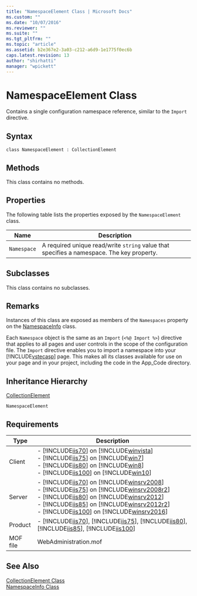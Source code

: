 ```yaml
---
title: "NamespaceElement Class | Microsoft Docs"
ms.custom: ""
ms.date: "10/07/2016"
ms.reviewer: ""
ms.suite: ""
ms.tgt_pltfrm: ""
ms.topic: "article"
ms.assetid: b2e367e2-3a03-c212-a6d9-1e1775f0ec6b
caps.latest.revision: 13
author: "shirhatti"
manager: "wpickett"
---
```

# NamespaceElement Class
Contains a single configuration namespace reference, similar to the `Import` directive.  
  
## Syntax  
  
```vbs  
class NamespaceElement : CollectionElement  
```  
  
## Methods  
 This class contains no methods.  
  
## Properties  
 The following table lists the properties exposed by the `NamespaceElement` class.  
  
|Name|Description|  
|----------|-----------------|  
|`Namespace`|A required unique read/write `string` value that specifies a namespace. The key property.|  
  
## Subclasses  
 This class contains no subclasses.  
  
## Remarks  
 Instances of this class are exposed as members of the `Namespaces` property on the [NamespaceInfo](../../reference/admin/namespaceinfo-class.md) class.  
  
 Each `Namespace` object is the same as an `Import` (`<%@ Import %>`) directive that applies to all pages and user controls in the scope of the configuration file. The `Import` directive enables you to import a namespace into your [!INCLUDE[vstecasp](../../reference/includes/vstecasp-md.md)] page. This makes all its classes available for use on your page and in your project, including the code in the App_Code directory.  
  
## Inheritance Hierarchy  
 [CollectionElement](../../reference/admin/collectionelement-class.md)  
  
 `NamespaceElement`  
  
## Requirements  
  
|Type|Description|  
|----------|-----------------|  
|Client|-   [!INCLUDE[iis70](../../reference/admin/includes/iis70-md.md)] on [!INCLUDE[winvista](../../reference/admin/includes/winvista-md.md)]<br />-   [!INCLUDE[iis75](../../reference/admin/includes/iis75-md.md)] on [!INCLUDE[win7](../../reference/admin/includes/win7-md.md)]<br />-   [!INCLUDE[iis80](../../reference/admin/includes/iis80-md.md)] on [!INCLUDE[win8](../../reference/admin/includes/win8-md.md)]<br />-   [!INCLUDE[iis100](../../reference/admin/includes/iis100-md.md)] on [!INCLUDE[win10](../../reference/admin/includes/win10-md.md)]|  
|Server|-   [!INCLUDE[iis70](../../reference/admin/includes/iis70-md.md)] on [!INCLUDE[winsrv2008](../../reference/admin/includes/winsrv2008-md.md)]<br />-   [!INCLUDE[iis75](../../reference/admin/includes/iis75-md.md)] on [!INCLUDE[winsrv2008r2](../../reference/admin/includes/winsrv2008r2-md.md)]<br />-   [!INCLUDE[iis80](../../reference/admin/includes/iis80-md.md)] on [!INCLUDE[winsrv2012](../../reference/admin/includes/winsrv2012-md.md)]<br />-   [!INCLUDE[iis85](../../reference/admin/includes/iis85-md.md)] on [!INCLUDE[winsrv2012r2](../../reference/admin/includes/winsrv2012r2-md.md)]<br />-   [!INCLUDE[iis100](../../reference/admin/includes/iis100-md.md)] on [!INCLUDE[winsrv2016](../../reference/admin/includes/winsrv2016-md.md)]|  
|Product|-   [!INCLUDE[iis70](../../reference/admin/includes/iis70-md.md)], [!INCLUDE[iis75](../../reference/admin/includes/iis75-md.md)], [!INCLUDE[iis80](../../reference/admin/includes/iis80-md.md)], [!INCLUDE[iis85](../../reference/admin/includes/iis85-md.md)], [!INCLUDE[iis100](../../reference/admin/includes/iis100-md.md)]|  
|MOF file|WebAdministration.mof|  
  
## See Also  
 [CollectionElement Class](../../reference/admin/collectionelement-class.md)   
 [NamespaceInfo Class](../../reference/admin/namespaceinfo-class.md)